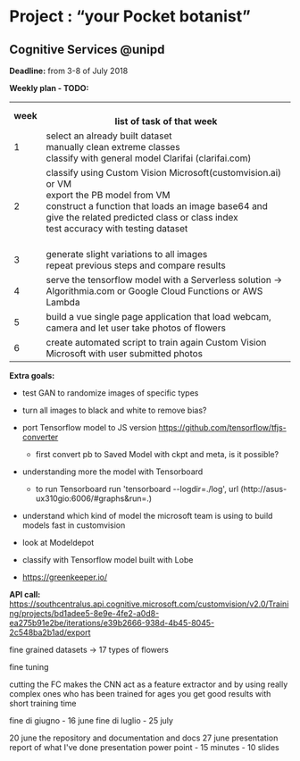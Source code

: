 # Project : “your Pocket botanist”

## Cognitive Services @unipd

**Deadline:** from 3-8 of July 2018

**Weekly plan - TODO:**

<table class="tg">
  <tr>
    <th class="tg-us36">week</th>
    <th class="tg-us36"><br>list of task of that week</th>
  </tr>
  <tr>
    <td class="tg-us36">1</td>
    <td class="tg-us36">
    select an already built dataset<br>
    manually clean extreme classes<br>
    classify with general model Clarifai (clarifai.com)<br>
    </td>
  </tr>
  <tr>
    <td class="tg-us36">2</td>
    <td class="tg-us36">classify using Custom Vision Microsoft(customvision.ai) or VM<br>
    export the PB model from VM<br>
    construct a function that loads an image base64 and give the related predicted class or class index<br>
    test accuracy with testing dataset<br><br></td>
  </tr>
  <tr>
    <td class="tg-us36">3</td>
    <td class="tg-us36">generate slight variations to all images<br>
    repeat previous steps and compare results<br></td>
  </tr>
  <tr>
    <td class="tg-us36">4</td>
    <td class="tg-us36">serve the tensorflow model with a Serverless solution -&gt; Algorithmia.com or Google Cloud Functions or AWS Lambda<br></td>
  </tr>
  <tr>
    <td class="tg-us36">5</td>
    <td class="tg-us36">build a vue single page application that load webcam, camera and let user take photos of flowers</td>
  </tr>
  <tr>
    <td class="tg-us36">6</td>
    <td class="tg-us36">create automated script to train again Custom Vision Microsoft with user submitted photos</td>
  </tr>
</table>

**Extra goals:**

* test GAN to randomize images of specific types
* turn all images to black and white to remove bias?
* port Tensorflow model to JS version https://github.com/tensorflow/tfjs-converter

  * first convert pb to Saved Model with ckpt and meta, is it possible?

* understanding more the model with Tensorboard
  * to run Tensorboard run 'tensorboard --logdir=./log', url (http://asus-ux310gio:6006/#graphs&run=.)
* understand which kind of model the microsoft team is using to build models fast in customvision
* look at Modeldepot
* classify with Tensorflow model built with Lobe
* https://greenkeeper.io/


**API call:**
https://southcentralus.api.cognitive.microsoft.com/customvision/v2.0/Training/projects/bd1adee5-8e9e-4fe2-a0d8-ea275b91e2be/iterations/e39b2666-938d-4b45-8045-2c548ba2b1ad/export

fine grained datasets -> 17 types of flowers

fine tuning

cutting the FC makes the CNN act as a feature extractor and by using really complex ones who has been trained for ages you get good results with short training time



fine di giugno - 16 june
fine di luglio - 25 july

20 june the repository and documentation and docs
27 june presentation
report of what I've done
presentation power point - 15 minutes - 10 slides